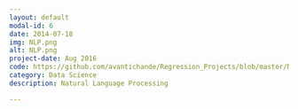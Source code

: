 ```yaml
---
layout: default
modal-id: 6
date: 2014-07-18
img: NLP.png
alt: NLP.png
project-date: Aug 2016
code: https://github.com/avantichande/Regression_Projects/blob/master/Natural%20Language%20Processing.ipynb
category: Data Science
description: Natural Language Processing

---
```

